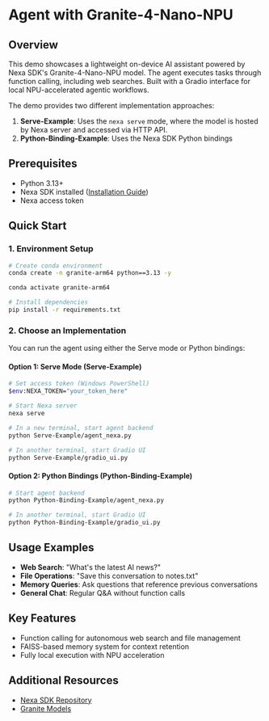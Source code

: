 # Agent with Granite-4-Nano-NPU

## Overview

This demo showcases a lightweight on-device AI assistant powered by Nexa SDK's Granite-4-Nano-NPU model. The agent executes tasks through function calling, including web searches. Built with a Gradio interface for local NPU-accelerated agentic workflows.

The demo provides two different implementation approaches:

1. **Serve-Example**: Uses the `nexa serve` mode, where the model is hosted by Nexa server and accessed via HTTP API.
2. **Python-Binding-Example**: Uses the Nexa SDK Python bindings

## Prerequisites
- Python 3.13+
- Nexa SDK installed ([Installation Guide](https://github.com/NexaAI/nexa-sdk))
- Nexa access token

## Quick Start

### 1. Environment Setup

```bash
# Create conda environment
conda create -n granite-arm64 python==3.13 -y

conda activate granite-arm64

# Install dependencies
pip install -r requirements.txt
```

### 2. Choose an Implementation

You can run the agent using either the Serve mode or Python bindings:

#### Option 1: Serve Mode (Serve-Example)

```bash
# Set access token (Windows PowerShell)
$env:NEXA_TOKEN="your_token_here"

# Start Nexa server
nexa serve

# In a new terminal, start agent backend
python Serve-Example/agent_nexa.py

# In another terminal, start Gradio UI
python Serve-Example/gradio_ui.py
```

#### Option 2: Python Bindings (Python-Binding-Example)

```bash
# Start agent backend
python Python-Binding-Example/agent_nexa.py

# In another terminal, start Gradio UI
python Python-Binding-Example/gradio_ui.py
```

## Usage Examples

- **Web Search**: "What's the latest AI news?"
- **File Operations**: "Save this conversation to notes.txt"
- **Memory Queries**: Ask questions that reference previous conversations
- **General Chat**: Regular Q&A without function calls

## Key Features

- Function calling for autonomous web search and file management
- FAISS-based memory system for context retention
- Fully local execution with NPU acceleration

## Additional Resources

- [Nexa SDK Repository](https://github.com/NexaAI/nexa-sdk)
- [Granite Models](https://huggingface.co/ibm-granite)